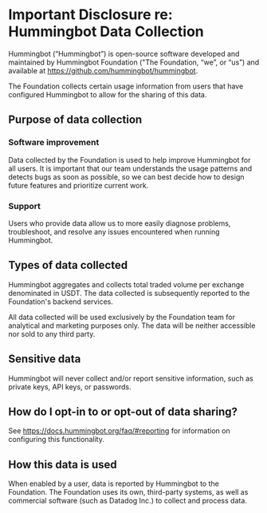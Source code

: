 # Important Disclosure re: Hummingbot Data Collection
 
Hummingbot (“Hummingbot”) is open-source software developed and maintained by Hummingbot Foundation ("The Foundation, “we”, or “us”) and available at https://github.com/hummingbot/hummingbot.

The Foundation collects certain usage information from users that have configured Hummingbot to allow for the sharing of this data.

## Purpose of data collection

### Software improvement

Data collected by the Foundation is used to help improve Hummingbot for all users. It is important that our team understands the usage patterns and detects bugs as soon as possible, so we can best decide how to design future features and prioritize current work.

### Support

Users who provide data allow us to more easily diagnose problems, troubleshoot, and resolve any issues encountered when running Hummingbot.

## Types of data collected

Hummingbot aggregates and collects total traded volume per exchange denominated in USDT. The data collected is subsequently reported to the Foundation's backend services.

All data collected will be used exclusively by the Foundation team for analytical and marketing purposes only. The data will be neither accessible nor sold to any third party.

## Sensitive data

Hummingbot will never collect and/or report sensitive information, such as private keys, API keys, or passwords.

## How do I opt-in to or opt-out of data sharing?

See https://docs.hummingbot.org/faq/#reporting for information on configuring this functionality.

## How this data is used

When enabled by a user, data is reported by Hummingbot to the Foundation. The Foundation uses its own, third-party systems, as well as commercial software (such as Datadog Inc.) to collect and process data.
